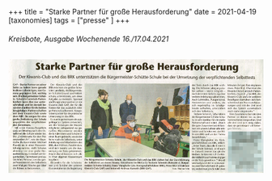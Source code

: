 +++
title = "Starke Partner für große Herausforderung"
date = 2021-04-19
[taxonomies]
tags = ["presse" ]
+++

###### Kreisbote, Ausgabe Wochenende 16./17.04.2021

[![](images/Kreisbote_WE16u17-04-21.png)](https://volksschule-partenkirchen.de/wp-content/uploads/Kreisbote_WE16u17-04-21.pdf)
